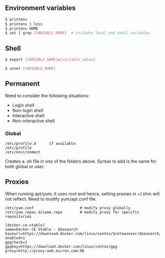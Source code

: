 ## Environment variables

```sh
$ printenv
$ printenv | less
$ printenv HOME
$ set | grep [VARIABLE_NAME]  # includes local and shell variables
```

## Shell

```sh
$ export [VARIABLE_NAME]=[variable_value]

$ unset [VARIABLE_NAME]
```

## Permanent

Need to consider the following situations:

- Login shell
- Non-login shell
- Interactive shell
- Non-interactive shell

### Global

```
/etc/profile.d      if available
/etc/profile
/etc/environment
```

Creates a .sh file in one of the folders above. Syntax to add is the same for both global or user.

## Proxies

When running apt/yum, it uses root and hence, setting proxies in ~/.shrc will not reflect. Need to modify yum/apt.conf file.

```
/etc/yum.conf                     # modify proxy globally
/etc/yum.repos.d/some.repo        # modify proxy for specific repositories
```

```
[docker-ce-stable]
name=Docker CE Stable - $basearch
baseurl=https://download.docker.com/linux/centos/$releasever/$basearch/stable
enabled=1
gpgcheck=1
gpgkey=https://download.docker.com/linux/centos/gpg
proxy=http://proxy-web.micron.com:80
```
